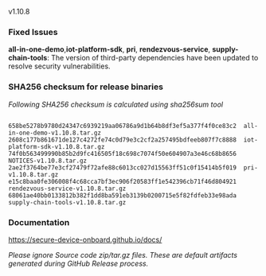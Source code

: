 v1.10.8

### Fixed Issues

**all-in-one-demo**,**iot-platform-sdk**, **pri**, **rendezvous-service**, **supply-chain-tools**: The version of third-party dependencies have been updated to resolve security vulnerabilities.
 

### SHA256 checksum for release binaries

*Following SHA256 checksum is calculated using sha256sum tool*  
```

658be5278b9780d24347c6939219aa06786a9d1b64b8df3ef5a377f4f0ce83c2  all-in-one-demo-v1.10.8.tar.gz
2608c177b861671de127c4272fe74c0d79e3c2cf2a257495bdfeeb807f7c8888  iot-platform-sdk-v1.10.8.tar.gz
74f0b563499990b85b2d9fc416505f18c698c7074f50e604907a3e46c68b8656  NOTICES-v1.10.8.tar.gz
2ae2f3764be77e3cf27479f72afe88c6013cc027d15563ff51c0f15414b5f019  pri-v1.10.8.tar.gz
e15c8baa0fe306008f4c68cca7bf3ec906f20583ff1e542396cb71f46d804921  rendezvous-service-v1.10.8.tar.gz
68061ae40bb0133812b382f1dd8ba591eb3139b0200715e5f82fdfeb33e98ada  supply-chain-tools-v1.10.8.tar.gz

```


### Documentation

https://secure-device-onboard.github.io/docs/  

*Please ignore Source code zip/tar.gz files. These are default artifacts generated during GitHub Release process.*  
